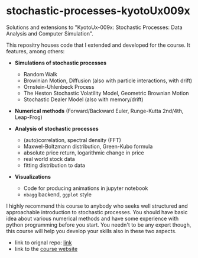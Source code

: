 # stochastic-processes-kyotoUx009x

Solutions and extensions to "KyotoUx-009x: Stochastic Processes: Data Analysis and Computer Simulation".

This repositry houses code that I extended and developed for the course. It features, among others:

* **Simulations of stochastic processes**
  * Random Walk
  * Browinian Motion, Diffusion (also with particle interactions, with drift)
  * Ornstein-Uhlenbeck Process
  * The Heston Stochastic Volatility Model, Geometric Brownian Motion
  * Stochastic Dealer Model (also with memory/drift)
  
* **Numerical methods** (Forward/Backward Euler, Runge-Kutta 2nd/4th, Leap-Frog)

* **Analysis of stochastic processes**
  * (auto)correlation, spectral density (FFT)
  * Maxwel-Boltzmann distribution, Green-Kubo formula
  * absolute price return, logarithmic change in price
  * real world stock data
  * fitting distribution to data
  
* **Visualizations**
  * Code for producing animations in jupyter notebook
  * `nbagg` backend, `ggplot` style


I highly recommend this course to anybody who seeks well structured and approachable introduction to stochastic processes. You should have basic idea about various numerical methods and have some experience with python programming before you start. You needn't to be any expert though, this course will help you develop your skills also in these two aspects.

* link to orignal repo: [link](https://github.com/ryo0921/KyotoUx-009x)
* link to the [course website](https://www.edx.org/course/stochastic-processes-data-analysis-kyotoux-009x)

